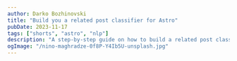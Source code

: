 ```yaml
---
author: Darko Bozhinovski
title: "Build you a related post classifier for Astro"
pubDate: 2023-11-17
tags: ["shorts", "astro", "nlp"]
description: "A step-by-step guide on how to build a related post classifier for Astro using natural and the content collection API. And a package to make it easier."
ogImage: "/nino-maghradze-0f8P-Y4Ib5U-unsplash.jpg"
---
```

